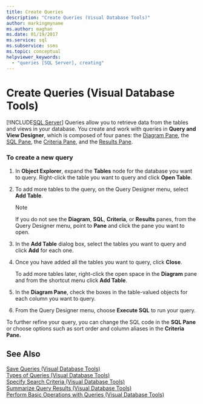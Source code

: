 ```yaml
---
title: Create Queries
description: "Create Queries (Visual Database Tools)"
author: markingmyname
ms.author: maghan
ms.date: 01/19/2017
ms.service: sql
ms.subservice: ssms
ms.topic: conceptual
helpviewer_keywords:
  - "queries [SQL Server], creating"
---
```

# Create Queries (Visual Database Tools)
[!INCLUDE[SQL Server](../../includes/applies-to-version/sqlserver.md)]
Queries allow you to retrieve data from the tables and views in your database. You create and work with queries in **Query and View Designer**, which is composed of four panes: the [Diagram Pane](../../ssms/visual-db-tools/diagram-pane-visual-database-tools.md), the [SQL Pane](../../ssms/visual-db-tools/sql-pane-visual-database-tools.md), the [Criteria Pane](../../ssms/visual-db-tools/criteria-pane-visual-database-tools.md), and the [Results Pane](../../ssms/visual-db-tools/results-pane-visual-database-tools.md).  
  
### To create a new query  
  
1.  In **Object Explorer**, expand the **Tables** node for the database you want to query. Right-click the table you want to query and click **Open Table**.  
  
2.  To add more tables to the query, on the Query Designer menu, select **Add Table**.  
  
    > [!NOTE]  
    > If you do not see the **Diagram**, **SQL**, **Criteria**, or **Results** panes, from the Query Designer menu, point to **Pane** and click the pane you want to open.  
  
3.  In the **Add Table** dialog box, select the tables you want to query and click **Add** for each one.  
  
4.  Once you have added all the tables you want to query, click **Close**.  
  
    To add more tables later, right-click the open space in the **Diagram** pane and from the shortcut menu click **Add Table**.  
  
5.  In the **Diagram Pane**, check the boxes in the table-valued objects for each column you want to query.  
  
6.  From the Query Designer menu, choose **Execute SQL** to run your query.  
  
To further refine your query, you can change the SQL code in the **SQL Pane** or choose options such as sort order and column aliases in the **Criteria Pane.**  
  
## See Also  
[Save Queries &#40;Visual Database Tools&#41;](../../ssms/visual-db-tools/save-queries-visual-database-tools.md)  
[Types of Queries &#40;Visual Database Tools&#41;](../../ssms/visual-db-tools/types-of-queries-visual-database-tools.md)  
[Specify Search Criteria &#40;Visual Database Tools&#41;](../../ssms/visual-db-tools/specify-search-criteria-visual-database-tools.md)  
[Summarize Query Results &#40;Visual Database Tools&#41;](../../ssms/visual-db-tools/summarize-query-results-visual-database-tools.md)  
[Perform Basic Operations with Queries &#40;Visual Database Tools&#41;](../../ssms/visual-db-tools/perform-basic-operations-with-queries-visual-database-tools.md)  
  
